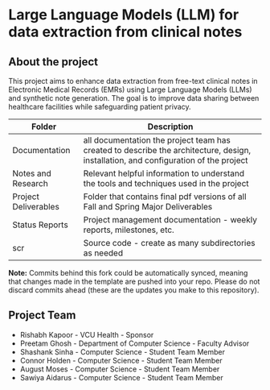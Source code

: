 # Large Language Models (LLM) for data extraction from clinical notes
## About the project
This project aims to enhance data extraction from free-text clinical notes in Electronic Medical Records (EMRs) using Large Language Models (LLMs) and synthetic note generation. The goal is to improve data sharing between healthcare facilities while safeguarding patient privacy.


| Folder | Description |
|---|---|
| Documentation |  all documentation the project team has created to describe the architecture, design, installation, and configuration of the project |
| Notes and Research | Relevant helpful information to understand the tools and techniques used in the project |
| Project Deliverables | Folder that contains final pdf versions of all Fall and Spring Major Deliverables |
| Status Reports | Project management documentation - weekly reports, milestones, etc. |
| scr | Source code - create as many subdirectories as needed |

**Note:** Commits behind this fork could be automatically synced, meaning that changes made in the template are pushed into your repo. Please do not discard commits ahead (these are the updates you make to this repository).

## Project Team
- Rishabh Kapoor  - VCU Health - Sponsor
- Preetam Ghosh - Department of Computer Science - Faculty Advisor
- Shashank Sinha - Computer Science - Student Team Member
- Connor Holden - Computer Science - Student Team Member
- August Moses - Computer Science - Student Team Member
- Sawiya Aidarus - Computer Science - Student Team Member
